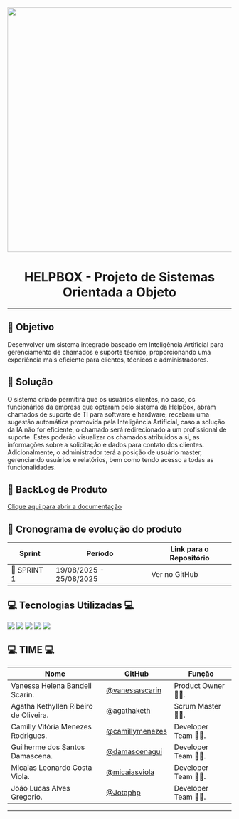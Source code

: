 <div align="center">
<img src="https://github.com/user-attachments/assets/25c3b68e-e1f5-4edc-9709-054ffd1efca3" width="550"/>
</div>
<div align="center">
 
  # HELPBOX - Projeto de Sistemas Orientada a Objeto
</div>

---

## 🎯 Objetivo

Desenvolver um sistema integrado baseado em Inteligência Artificial para gerenciamento de chamados e suporte técnico, proporcionando uma experiência mais eficiente para clientes, técnicos e administradores.

## 🔧 Solução

O sistema criado permitirá que os usuários clientes, no caso, os funcionários da empresa que optaram pelo sistema da HelpBox, abram chamados de suporte de TI para software e hardware, recebam uma sugestão automática promovida pela Inteligência Artificial, caso a solução da IA não for eficiente, o chamado será redirecionado a um profissional de suporte. Estes poderão visualizar os chamados atribuidos a si, as informações sobre a solicitação e dados para contato dos clientes. Adicionalmente, o administrador terá a posição de usuário master, gerenciando usuários e relatórios, bem como tendo acesso a todas as funcionalidades.

## 📝 BackLog de Produto

[Clique aqui para abrir a documentação](https://github.com/camillymenezes/PSOO-4-Semestre-HELPBOX/blob/main/Product%20Backlog.pdf)

##  📆 Cronograma de evolução do produto


| Sprint | Período | Link para o Repositório |
|--------|---------|--------------------------|
| 🚀 SPRINT 1 | 19/08/2025 - 25/08/2025| Ver no GitHub |


## 💻 Tecnologias Utilizadas 💻
<a href="https://github.com/"><img src="https://img.shields.io/badge/github-%23121011.svg?style=for-the-badge&logo=github&logoColor=white"/></a>
<a href="https://astah.net/"><img src="https://img.shields.io/badge/Astah-blue?style=for-the-badge&logo=uml&logoColor=white"/></a>
<a href="https://www.w3schools.com/js"><img src="https://img.shields.io/badge/Javascript-yellow?style=for-the-badge&logo=javascript&logoColor=black"/></a>
<a href="https://www.figma.com"><img src="https://img.shields.io/badge/Figma-red?style=for-the-badge&logo=figma&logoColor=white"/></a>
<a href="https://www.w3schools.com/sql/default.asp"><img src="https://img.shields.io/badge/MySql-%2300758f?style=for-the-badge&logo=mysql&logoColor=white"/></a>


## 💻 TIME 💻

| Nome     | GitHub | Função     |
|----------|--------|------------|
| Vanessa Helena Bandeli Scarin. | [@vanessascarin](https://github.com/vanessascarin) | Product Owner 👩‍💼. |
| Agatha Kethyllen Ribeiro de Oliveira. | [@agathaketh](https://github.com/agathaketh) | Scrum Master 👩‍💼. |
| Camilly Vitória Menezes Rodrigues. | [@camillymenezes](https://github.com/camillymenezes) | Developer Team 👩‍💻. |
| Guilherme dos Santos Damascena. | [@damascenagui](https://github.com/damascenagui) | Developer Team 👩‍💻. |
| Micaias Leonardo Costa Viola. | [@micaiasviola](https://github.com/micaiasviola) | Developer Team 👩‍💻. |
| João Lucas Alves Gregorio. | [@Jotaphp](https://github.com/Jotaphp) | Developer Team 👩‍💻. |

---


  
